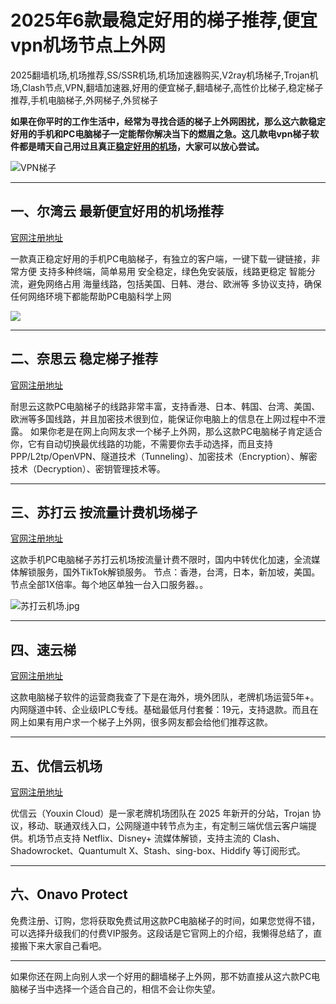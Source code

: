 # 2025年6款最稳定好用的梯子推荐,便宜vpn机场节点上外网

2025翻墙机场,机场推荐,SS/SSR机场,机场加速器购买,V2ray机场梯子,Trojan机场,Clash节点,VPN,翻墙加速器,好用的便宜梯子,翻墙梯子,高性价比梯子,稳定梯子推荐,手机电脑梯子,外网梯子,外贸梯子

**如果在你平时的工作生活中，经常为寻找合适的梯子上外网困扰，那么这六款稳定好用的手机和PC电脑梯子一定能帮你解决当下的燃眉之急。这几款电vpn梯子软件都是晴天自己用过且真正[稳定好用的机场](https://github.com/AlipJJ/tizi)，大家可以放心尝试。**

![VPN梯子](https://github.com/AlipJJ/tizi-cn1/assets/142561372/aa215bda-1148-4a68-91ef-beb50a5d0aa4)


-----
## 一、尔湾云 最新便宜好用的机场推荐
[官网注册地址](https://go.1vpn.cc/ewan)

一款真正稳定好用的手机PC电脑梯子，有独立的客户端，一键下载一键链接，非常方便
支持多种终端，简单易用
安全稳定，绿色免安装版，线路更稳定
智能分流，避免网络占用
海量线路，包括美国、日韩、港台、欧洲等
多协议支持，确保任何网络环境下都能帮助PC电脑科学上网

![](https://www.cnvintage.org/assets/files/2025-02-25/1740482896-532738-31634639-7d38-4d08-b3c2-883b1a03761f.jpeg)

-----
## 二、奈思云 稳定梯子推荐
[官网注册地址](https://go.1vpn.cc/nisi)

耐思云这款PC电脑梯子的线路非常丰富，支持香港、日本、韩国、台湾、美国、欧洲等多国线路，并且加密技术很到位，能保证你电脑上的信息在上网过程中不泄露。
如果你老是在网上向网友求一个梯子上外网，那么这款PC电脑梯子肯定适合你，它有自动切换最优线路的功能，不需要你去手动选择，而且支持PPP/L2tp/OpenVPN、隧道技术（Tunneling）、加密技术（Encryption）、解密技术（Decryption）、密钥管理技术等。

-----

## 三、苏打云 按流量计费机场梯子
[官网注册地址](https://go.1vpn.cc/soda)

这款手机PC电脑梯子苏打云机场按流量计费不限时，国内中转优化加速，全流媒体解锁服务，国外TikTok解锁服务。
节点：香港，台湾，日本，新加坡，美国。节点全部1X倍率。每个地区单独一台入口服务器。。

![苏打云机场.jpg](https://s2.loli.net/2024/02/20/ywae2U3rYLPuOZR.jpg)

-----

## 四、速云梯
[官网注册地址](https://go.1vpn.cc/suyu)

这款电脑梯子软件的运营商我查了下是在海外，境外团队，老牌机场运营5年+。内网隧道中转、企业级IPLC专线。基础最低月付套餐：19元，支持退款。而且在网上如果有用户求一个梯子上外网，很多网友都会给他们推荐这款。

-----

## 五、优信云机场
[官网注册地址](https://go.1vpn.cc/uxin)

优信云（Youxin Cloud）是一家老牌机场团队在 2025 年新开的分站，Trojan 协议，移动、联通双线入口，公网隧道中转节点为主，有定制三端优信云客户端提供。机场节点支持 Netflix、Disney+ 流媒体解锁，支持主流的 Clash、Shadowrocket、Quantumult X、Stash、sing-box、Hiddify 等订阅形式。


-----

## 六、Onavo Protect
免费注册、订购，您将获取免费试用这款PC电脑梯子的时间，如果您觉得不错，可以选择升级我们的付费VIP服务。这段话是它官网上的介绍，我懒得总结了，直接搬下来大家自己看吧。

-----

如果你还在网上向别人求一个好用的翻墙梯子上外网，那不妨直接从这六款PC电脑梯子当中选择一个适合自己的，相信不会让你失望。
